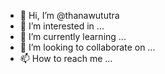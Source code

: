- 👋 Hi, I’m @thanawututra
- 👀 I’m interested in ...
- 🌱 I’m currently learning ...
- 💞️ I’m looking to collaborate on ...
- 📫 How to reach me ...

<!---
thanawututra/thanawututra is a ✨ special ✨ repository because its `README.md` (this file) appears on your GitHub profile.
You can click the Preview link to take a look at your changes.
--->
